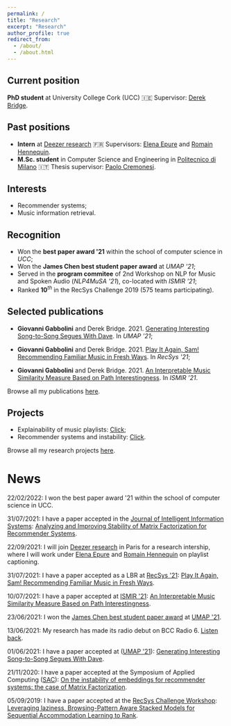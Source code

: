 ```yaml
---
permalink: /
title: "Research"
excerpt: "Research"
author_profile: true
redirect_from:
  - /about/
  - /about.html
---
```


## Current position
**PhD student** at University College Cork (UCC) 🇮🇪 Supervisor: [Derek Bridge](http://www.cs.ucc.ie/~dgb/).

## Past positions
- **Intern** at [Deezer research](https://research.deezer.com) 🇫🇷 Supervisors: [Elena Epure](https://scholar.google.nl/citations?hl=en&user=a9cchKAAAAAJ&view_op=list_works&sortby=pubdate) and [Romain Hennequin](http://romain-hennequin.fr).
- **M.Sc. student** in Computer Science and Engineering in [Politecnico di Milano](https://www.polimi.it) 🇮🇹 Thesis supervisor: [Paolo Cremonesi](https://paolocremonesi.faculty.polimi.it).

## Interests
- Recommender systems;
- Music information retrieval.

## Recognition
- Won the **best paper award '21** within the school of computer science in *UCC*;
- Won the **James Chen best student paper award** at <i>UMAP '21</i>;
- Served in the **program commitee** of 2nd Workshop on NLP for Music and Spoken Audio (<i>NLP4MuSA '21</i>), co-located with <i>ISMIR '21</i>;
- Ranked **10**$^{th}$ in the RecSys Challenge 2019 (575 teams participating).

## Selected publications
- **Giovanni Gabbolini** and Derek Bridge. 2021. [Generating Interesting Song-to-Song Segues With Dave](https://doi.org/10.1145/3450613.3456819). In *UMAP '21*;

- **Giovanni Gabbolini** and Derek Bridge. 2021. [Play It Again, Sam! Recommending Familiar Music in Fresh Ways](https://doi.org/10.1145/3460231.3478866). In *RecSys '21*;

- **Giovanni Gabbolini** and Derek Bridge. 2021. [An Interpretable Music Similarity Measure Based on Path Interestingness](https://archives.ismir.net/ismir2021/paper/000026.pdf). In <i>ISMIR ’21</i>.

Browse all my publications [here](https://scholar.google.com/citations?user=w3lc7mYAAAAJ&hl=it&oi=ao).

## Projects
- Explainability of music playlists: [Click](/research#narratives);
- Recommender systems and instability: [Click](/research#instability).

Browse all my research projects [here](/research#past).

# News

22/02/2022: I won the best paper award '21 within the school of computer science in UCC.

31/07/2021: I have a paper accepted in the [Journal of Intelligent Information Systems](https://www.springer.com/journal/10844): [Analyzing and Improving Stability of Matrix Factorization for Recommender Systems](https://link.springer.com/article/10.1007/s10844-021-00686-1).

22/09/2021: I will join [Deezer research](https://research.deezer.com) in Paris for a research intership, where I will work under [Elena Epure](https://scholar.google.nl/citations?hl=en&user=a9cchKAAAAAJ&view_op=list_works&sortby=pubdate) and [Romain Hennequin](http://romain-hennequin.fr) on playlist captioning.

31/07/2021: I have a paper accepted as a LBR at [RecSys '21](https://recsys.acm.org/recsys21/): [Play It Again, Sam! Recommending Familiar Music in Fresh Ways](https://doi.org/10.1145/3460231.3478866).

10/07/2021: I have a paper accepted at [ISMIR '21](https://ismir2021.ismir.net): [An Interpretable Music Similarity Measure Based on Path Interestingness](https://archives.ismir.net/ismir2021/paper/000026.pdf).

23/06/2021: I won the [James Chen best student paper award](https://www.um.org/index.php/awards/james-chen-best-student-paper-awards) at [UMAP '21](https://www.um.org/umap2021/).

13/06/2021: My research has made its radio debut on BCC Radio 6. [Listen back](files/live.mp3).

01/06/2021: I have a paper accepted at ([UMAP '21](https://www.um.org/umap2021/)): [Generating Interesting Song-to-Song Segues With Dave](https://dl.acm.org/doi/pdf/10.1145/3450613.3456819).

21/11/2020: I have a paper accepted at the Symposium of Applied Computing ([SAC](https://recsystrack.wordpress.com/category/2021/)): [On the instability of embeddings for recommender systems: the case of Matrix Factorization](https://dl.acm.org/doi/pdf/10.1145/3412841.3442011).

05/09/2019: I have a paper accepted at the [RecSys Challenge Workshop](https://recsys.acm.org/recsys19/challenge/): [Leveraging laziness, Browsing-Pattern Aware Stacked Models for Sequential Accommodation Learning to Rank](https://dl.acm.org/doi/pdf/10.1145/3359555.3359563).